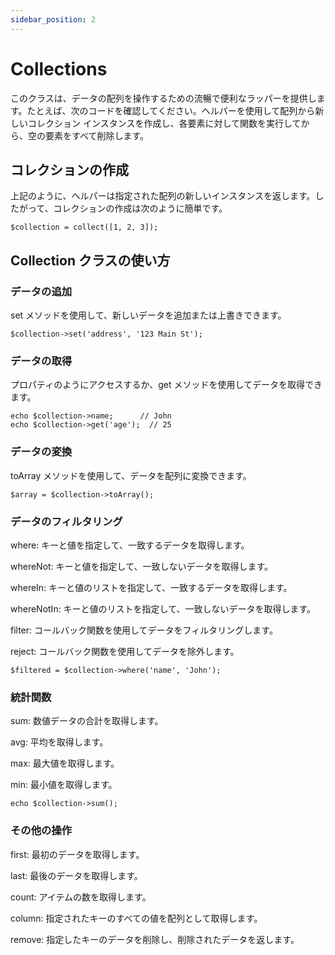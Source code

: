 ```yaml
---
sidebar_position: 2
---
```


# Collections
このクラスは、データの配列を操作するための流暢で便利なラッパーを提供します。たとえば、次のコードを確認してください。ヘルパーを使用して配列から新しいコレクション インスタンスを作成し、各要素に対して関数を実行してから、空の要素をすべて削除します。

## コレクションの作成
上記のように、ヘルパーは指定された配列の新しいインスタンスを返します。したがって、コレクションの作成は次のように簡単です。

~~~
$collection = collect([1, 2, 3]);
~~~

## Collection クラスの使い方

### データの追加
set メソッドを使用して、新しいデータを追加または上書きできます。
~~~
$collection->set('address', '123 Main St');
~~~

### データの取得
プロパティのようにアクセスするか、get メソッドを使用してデータを取得できます。
~~~
echo $collection->name;      // John
echo $collection->get('age');  // 25
~~~

### データの変換
toArray メソッドを使用して、データを配列に変換できます。

~~~
$array = $collection->toArray();
~~~

### データのフィルタリング
where: キーと値を指定して、一致するデータを取得します。

whereNot: キーと値を指定して、一致しないデータを取得します。

whereIn: キーと値のリストを指定して、一致するデータを取得します。

whereNotIn: キーと値のリストを指定して、一致しないデータを取得します。

filter: コールバック関数を使用してデータをフィルタリングします。

reject: コールバック関数を使用してデータを除外します。
~~~
$filtered = $collection->where('name', 'John');
~~~

### 統計関数
sum: 数値データの合計を取得します。

avg: 平均を取得します。

max: 最大値を取得します。

min: 最小値を取得します。
~~~
echo $collection->sum();
~~~

### その他の操作

first: 最初のデータを取得します。

last: 最後のデータを取得します。

count: アイテムの数を取得します。

column: 指定されたキーのすべての値を配列として取得します。

remove: 指定したキーのデータを削除し、削除されたデータを返します。

